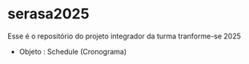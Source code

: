 # serasa2025
Esse é o repositório do projeto integrador da turma tranforme-se 2025


- Objeto : Schedule (Cronograma)

